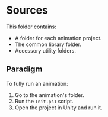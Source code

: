 # Sources
This folder contains:

- A folder for each animation project.
- The common library folder.
- Accessory utility folders.

## Paradigm
To fully run an animation:

1. Go to the animation's folder.
2. Run the `Init.ps1` script.
3. Open the project in Unity and run it.
